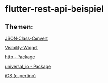 # flutter-rest-api-beispiel



## Themen:

[JSON-Class-Convert]()

[Visibility-Widget]()

[http - Package]()

[universal_io - Package]()

[iOS (cupertino)]()
